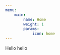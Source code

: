 ```yaml
---
menu:
    main:
        name: Home
        weight: 1
        params:
            icon: home
---
```




Hello hello